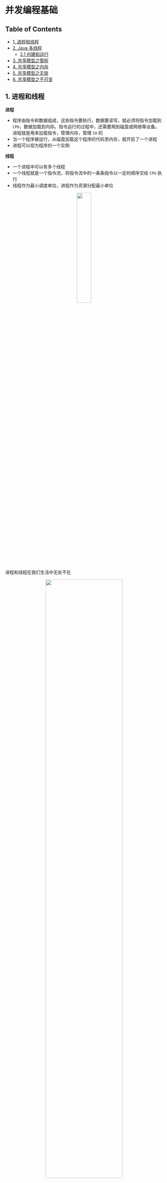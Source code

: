 # 并发编程基础

Table of Contents
-----------------

* [1. 进程和线程](#1-进程和线程)
* [2. Java 多线程](#2-java-多线程)
   * [2.1 创建和运行](#21-创建和运行)
* [3. 共享模型之管程](#3-共享模型之管程)
* [4. 共享模型之内存](#4-共享模型之内存)
* [5. 共享模型之无锁](#5-共享模型之无锁)
* [6. 共享模型之不可变](#6-共享模型之不可变)




## 1. 进程和线程

**进程**

- 程序由指令和数据组成，这些指令要执行，数据要读写，就必须将指令加载到 `CPU`，数据加载到内存。指令运行的过程中，还需要用到磁盘或网络等设备。进程就是用来加载指令，管理内存，管理 `IO` 的
- 当一个程序被运行，从磁盘加载这个程序的代码至内存，就开启了一个进程
- 进程可以视为程序的一个实例



**线程**

- 一个进程中可以有多个线程
- 一个线程就是一个指令流，将指令流中的一条条指令以一定的顺序交给 `CPU` 执行
- 线程作为最小调度单位，进程作为资源分配最小单位



<div align="center"> <img src="process.png" width="30%"/> </div><br>

进程和线程在我们生活中无处不在

<div align="center"> <img src="image-20200823191846339.png" width="70%"/> </div><br>


## 2. Java 多线程

### 2.1 创建和运行

**方法1: 使用 Thread 类**

创建一个 `t1` 线程

重写 `run` 方法，即需要实现的任务

调用 `start` 方法开启线程

```java
@Slf4j
public class App {

    public static void main(String[] args) {
        Thread t1 = new Thread() {
            @Override
            public void run() {
                log.info("t1 here!");
            }
        };
        t1.setName("t1");
        t1.start();
        log.info("main here!");
    }

}
```

可见两个线程在同时抢夺 `CPU` 资源，执行顺序不一致

<div align="center"> <img src="image-20200822181506998.png" width="30%"/> </div><br>

<div align="center"> <img src="image-20200822181542006.png" width="30%"/> </div><br>



**方法2: 实现 Runnable 接口（推荐）**

```java
@Slf4j
public class App {

    public static void main(String[] args) {

        Runnable r1 = new Runnable() {
            public void run() {
                log.info("t1 here!");
            }
        };

        Thread t1 = new Thread(r1, "t1");
        t1.start();

        log.info("main here!");
    }

}
```





<div align="center"> <img src="image-20200822182313069.png" width="30%"/> </div><br>


<div align="center"> <img src="image-20200822182330205.png" width="30%"/> </div><br>

使用 `lambda expression` 进行简化

```java
@Slf4j
public class App {

    public static void main(String[] args) {

        Runnable r1 = () -> {
            log.info("t1 here!");
        };

        Thread t1 = new Thread(r1, "t1");
        t1.start();

        log.info("main here!");
    }

}
```

**创建 Thread 类和实现 Runnable 接口有何区别？**

- 底层实现原理一样
- 推荐使用实现 `runnable` 接口的方式（降低耦合度）

深入源码可发现，调用 `Thread` 类的构造方法传入 `runnable` 接口时

```java
public Thread(Runnable target, String name) {
    init(null, target, name, 0);
}
```

实际上是调用 `init()` 方法

```java
private void init(ThreadGroup g, Runnable target, String name,
                  long stackSize, AccessControlContext acc,
                  boolean inheritThreadLocals) {
}
```

底层实现也是重写 `run()` 方法

```java
@Override
public void run() {
    if (target != null) {
        target.run();
    }
}
```



**方法3: FutureTask 配合 Thread**

`FutureTask` 先了解

```java
public class FutureTask<V> implements RunnableFuture<V>
```

<div align="center"> <img src="image-20200823184444417.png" width="30%"/> </div><br>





`FutureTask` 构造方法传入 `Callable` 接口作为参数

```java
public FutureTask(Callable<V> callable) {
    if (callable == null)
        throw new NullPointerException();
    this.callable = callable;
    this.state = NEW;       // ensure visibility of callable
}
```



那什么是 `Callable` 呢？原来 `Callable` 和 `Runnable` 是一对好兄弟

```java
package java.util.concurrent;

/**
 * A task that returns a result and may throw an exception.
 * Implementors define a single method with no arguments called
 * {@code call}.
 *
 * <p>The {@code Callable} interface is similar to {@link
 * java.lang.Runnable}, in that both are designed for classes whose
 * instances are potentially executed by another thread.  A
 * {@code Runnable}, however, does not return a result and cannot
 * throw a checked exception.
 *
 * <p>The {@link Executors} class contains utility methods to
 * convert from other common forms to {@code Callable} classes.
 *
 * @see Executor
 * @since 1.5
 * @author Doug Lea
 * @param <V> the result type of method {@code call}
 */
@FunctionalInterface
public interface Callable<V> {
    /**
     * Computes a result, or throws an exception if unable to do so.
     *
     * @return computed result
     * @throws Exception if unable to compute a result
     */
    V call() throws Exception;
}
```



`Callable` 接口可以返回值以及抛出异常，而 `Runnable` 接口不行

至于返回值的作用，稍后再继续深入



```java
@Slf4j
public class App {

    public static void main(String[] args) {

        FutureTask<Integer> futureTask = new FutureTask<>(new Callable<Integer>() {
            @Override
            public Integer call() throws Exception {
                log.info("t1 here!");
                Thread.sleep(2000);
                return 100;
            }
        });

        new Thread(futureTask, "t1").start();
        log.info("main here!");

        try {
            log.info(String.valueOf(futureTask.get()));
        } catch (InterruptedException e) {
            e.printStackTrace();
        } catch (ExecutionException e) {
            e.printStackTrace();
        }

    }
}
```




<div align="center"> <img src="image-20200823190926148.png" width="30%"/> </div><br>

值得注意的是，` log.info(String.valueOf(futureTask.get()));` 这一句是 `main` 线程执行的，因调用了 `futureTask.get()`，即处于阻塞状，态等待 `t1` 线程执行完毕后再执行



### 2.2 线程运行原理


































## 3. 共享模型之管程













## 4. 共享模型之内存

















## 5. 共享模型之无锁















## 6. 共享模型之不可变

